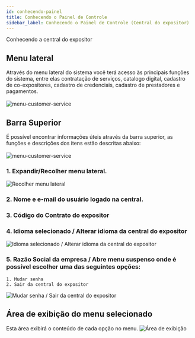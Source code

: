 ```yaml
---
id: conhecendo-painel
title: Conhecendo o Painel de Controle
sidebar_label: Conhecendo o Painel de Controle (Central do expositor)
---
```

Conhecendo a central do expositor

## Menu lateral
Através do menu lateral do sistema você terá acesso às principais funções do sistema, entre elas contratação de serviços, catalogo digital, cadastro de co-expositores, cadastro de credenciais, cadastro de prestadores e pagamentos.\
\
![menu-customer-service](/img/docs/menu_cs.png)

## Barra Superior
É possível encontrar informações úteis através da barra superior, as funções e descrições dos itens estão descritas abaixo: \
\
![menu-customer-service](/img/docs/barra_superior_cs.png)
### 1. Expandir/Recolher menu lateral.
![Recolher menu lateral](/img/docs/recolher_menu_lateral.apng)
### 2. Nome e e-mail do usuário logado na central.
### 3. Código do Contrato do expositor
### 4. Idioma selecionado / Alterar idioma da central do expositor
![Idioma selecionado / Alterar idioma da central do expositor](/img/docs/alterar_idioma.apng)
### 5. Razão Social da empresa / Abre menu suspenso onde é possível escolher uma das seguintes opções:
    1. Mudar senha
    2. Sair da central do expositor
![Mudar senha / Sair da central do expositor](/img/docs/mudar_senha_sair.apng)

## Área de exibição do menu selecionado
Esta área exibirá o conteúdo de cada opção no menu.
![Área de exibição](/img/docs/painel_atual.png)



